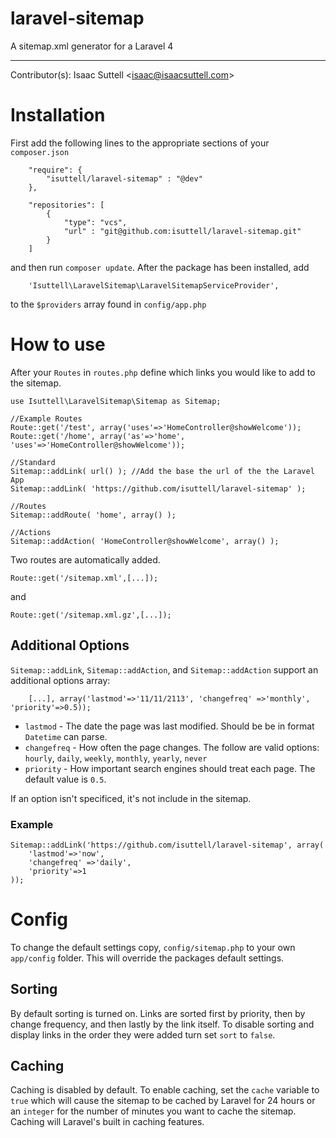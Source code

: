 laravel-sitemap
===============

A sitemap.xml generator for a Laravel 4

- - -

Contributor(s): Isaac Suttell <<isaac@isaacsuttell.com>>


Installation
===============
First add the following lines to the appropriate sections of your `composer.json`
```
	"require": {
		"isuttell/laravel-sitemap" : "@dev"
	},
```

```
	"repositories": [
		{
			"type": "vcs",
			"url" : "git@github.com:isuttell/laravel-sitemap.git"
		}
	]
```

and then run `composer update`. After the package has been installed, add

```
	'Isuttell\LaravelSitemap\LaravelSitemapServiceProvider',
```

to the `$providers` array found in `config/app.php`


How to use
===============
After your `Routes` in `routes.php` define which links you would like to add to the sitemap.

```
use Isuttell\LaravelSitemap\Sitemap as Sitemap;

//Example Routes
Route::get('/test', array('uses'=>'HomeController@showWelcome'));
Route::get('/home', array('as'=>'home', 'uses'=>'HomeController@showWelcome'));

//Standard
Sitemap::addLink( url() ); //Add the base the url of the the Laravel App
Sitemap::addLink( 'https://github.com/isuttell/laravel-sitemap' );

//Routes
Sitemap::addRoute( 'home', array() );

//Actions
Sitemap::addAction( 'HomeController@showWelcome', array() );
```

Two routes are automatically added.

```
Route::get('/sitemap.xml',[...]);
```

and

```
Route::get('/sitemap.xml.gz',[...]);
```

Additional Options
------------------
`Sitemap::addLink`, `Sitemap::addAction`, and `Sitemap::addAction` support an additional options array:
```
	[...], array('lastmod'=>'11/11/2113', 'changefreq' =>'monthly', 'priority'=>0.5));
```

* `lastmod` - The date the page was last modified. Should be be in format `Datetime` can parse.
* `changefreq` - How often the page changes. The follow are valid options: `hourly`, `daily`, `weekly`, `monthly`, `yearly`, `never`
* `priority` - How important search engines should treat each page. The default value is `0.5`.

If an option isn't specificed, it's not include in the sitemap.

### Example
```
Sitemap::addLink('https://github.com/isuttell/laravel-sitemap', array(
	'lastmod'=>'now',
	'changefreq' =>'daily',
	'priority'=>1
));
```

Config
===============
To change the default settings copy, `config/sitemap.php` to your own `app/config` folder. This will override the packages default settings.

Sorting
---------------
By default sorting is turned on. Links are sorted first by priority, then by change frequency, and then lastly by the link itself. To disable sorting and display links in the order they were added turn set `sort` to `false`.

Caching
---------------

Caching is disabled by default. To enable caching, set the `cache` variable to `true` which will cause the sitemap to be cached by Laravel for 24 hours or an `integer` for the number of minutes you want to cache the sitemap. Caching will Laravel's built in caching features.